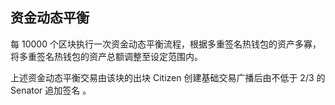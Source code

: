 ## 资金动态平衡

每 10000 个区块执行一次资金动态平衡流程，根据多重签名热钱包的资产多寡，将多重签名热钱包的资产总额调整至设定范围内。

上述资金动态平衡交易由该块的出块 Citizen 创建基础交易广播后由不低于 2/3 的 Senator 追加签名 。
